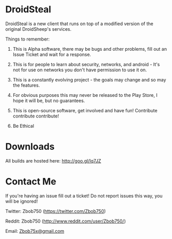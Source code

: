 DroidSteal
==========


DroidSteal is a new client that runs on top of a modified version of the original DroidSheep's services.

Things to remember:

1. This is Alpha software, there may be bugs and other problems, fill out an Issue Ticket and wait for a response.

2. This is for people to learn about security, networks, and android - It's not for use on networks you don't have permission to use it on.

3. This is a constantly evolving project - the goals may change and so may the features.

4. For obvious purposes this may never be released to the Play Store, I hope it will be, but no guarantees.

5. This is open-source software, get involved and have fun! Contribute contribute contribute!

6. Be Ethical

Downloads
=========
All builds are hosted here: http://goo.gl/Iq7JZ

Contact Me
==========
If you're having an issue fill out a ticket! Do not report issues this way, you will be ignored!


Twitter: Zbob750 (https://twitter.com/Zbob750)

Reddit: Zbob750 (http://www.reddit.com/user/Zbob750/)

Email: Zbob75x@gmail.com
